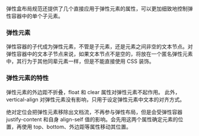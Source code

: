 弹性盒布局规范还提供了几个直接应用于弹性元素的属性，可以更加细致地控制弹性容器中的单个子元素。

### 弹性元素

弹性容器的子代成为弹性元素，不管是子元素，还是元素之间非空的文本节点。对弹性容器中的文本子节点来说，如果文本节点不是空的，将放在一个匿名弹性元素中，其行为于其他同辈元素一样，但是不能直接使用 CSS 装饰。

### 弹性元素的特性

弹性元素的外边距不折叠，float 和 clear 属性对弹性元素不起作用。
此外，vertical-align 对弹性元素没有影响，只用于设定弹性元素中文本的对齐方式。

绝对定位会把弹性元素移除出文档流，不再参与弹性布局，但是会受弹性容器 justify-content 和自身 align-self 值的影响。会先用这两个属性确定元素的位置，再使用 top、bottom、外边距等属性移动其位置。
